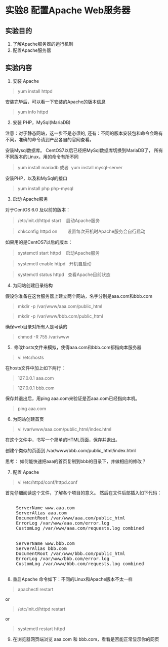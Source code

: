 # 实验8 配置Apache Web服务器
## 实验目的
1. 了解Apache服务器的运行机制
2. 配置Apache服务器
## 实验内容
1. 安装 Apache
> yum install httpd

安装完毕后，可以看一下安装的Apache的版本信息
> yum info httpd

2. 安装 PHP，MySql(MariaDB) 

注意：对于静态网站，这一步不是必须的, 还有：不同的版本安装包和命令会略有不同，准确的命令请到产品各自的官网查看。

安装Mysql数据库。 CentOS7以后已经把MySql数据库切换到MariaDB了， 所有不同版本的Linux，用的命令有所不同
> yum install mariadb 或者  yum install mysql-server    

安装PHP，以及和MySql的接口
> yum install php php-mysql

3. 启动 Apache服务

对于CentOS 6.0 及以前的版本：
> /etc/init.d/httpd start    启动Apache服务

> chkconfig httpd on        设置每次开机时Apache服务会自行启动

如果用的是CentOS7以后的版本：
> systemctl start httpd    启动Apache服务

> systemctl enable httpd   开机自启动

> systemctl status httpd   查看Apache目前状态

4. 为网站创建目录结构

假设你准备在这台服务器上建立两个网站，名字分别是aaa.com和bbb.com

> mkdir -p /var/www/aaa.com/public_html

> mkdir -p /var/www/bbb.com/public_html

确保web目录对所有人是可读的
>  chmod -R 755 /var/www

5.  修改hosts文件来模拟，使得aaa.com和bbb.com都指向本服务器

> vi /etc/hosts 

在hosts文件中加上如下两行：
> 127.0.0.1  aaa.com

> 127.0.0.1  bbb.com

保存并退出后，用ping aaa.com来验证是否aaa.com已经指向本机。

> ping aaa.com

6. 为网站创建首页

> vi /var/www/aaa.com/public_html/index.html

在这个文件中，书写一个简单的HTML页面，保存并退出。

创建个类似的页面到 /var/www/bbb.com/public_html/index.html

思考： 如何能快速把aaa的首页复制到bbb的目录下，并做相应的修改？


7. 配置 Apache

> vi /etc/httpd/conf/httpd.conf

首先仔细阅读这个文件，了解各个项目的意义。
然后在文件后部插入如下代码：
<pre>
<VirtualHost *:80>
    ServerName www.aaa.com
    ServerAlias aaa.com
    DocumentRoot /var/www/aaa.com/public_html
    ErrorLog /var/www/aaa.com/error.log
    CustomLog /var/www/aaa.com/requests.log combined
</VirtualHost>
<VirtualHost *:80>
    ServerName www.bbb.com
    ServerAlias bbb.com
    DocumentRoot /var/www/bbb.com/public_html
    ErrorLog /var/www/bbb.com/error.log
    CustomLog /var/www/bbb.com/requests.log combined
</VirtualHost>
</pre>

8. 重启Apache
命令如下：不同的Linux和Apache版本不太一样
> apachectl restart

or
> /etc/init.d/httpd restart

or 
> systemctl restart httpd


9. 在浏览器网页端浏览 aaa.com 和 bbb.com，看看是否能正常显示你的网页



